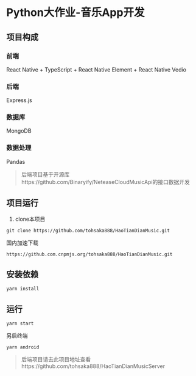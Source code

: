 # Python大作业-音乐App开发

## 项目构成

### 前端
React Native + TypeScript + React Native Element + React Native Vedio

### 后端
Express.js

### 数据库
MongoDB

### 数据处理
Pandas

> 后端项目基于开源库https://github.com/Binaryify/NeteaseCloudMusicApi的接口数据开发

## 项目运行
1. clone本项目
```terminal
git clone https://github.com/tohsaka888/HaoTianDianMusic.git
```
国内加速下载
```terminal
https://github.com.cnpmjs.org/tohsaka888/HaoTianDianMusic.git
```

## 安装依赖
```terminal
yarn install
```

## 运行
```terminal
yarn start
```
另启终端
```terminal
yarn android
```

> 后端项目请去此项目地址查看https://github.com/tohsaka888/HaoTianDianMusicServer
